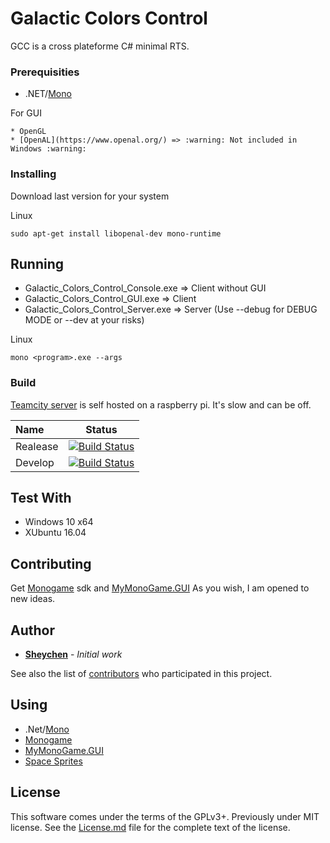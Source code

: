 # Galactic Colors Control

GCC is a cross plateforme C# minimal RTS. 

### Prerequisities

* .NET/[Mono](https://github.com/mono/mono)

For GUI
```
* OpenGL
* [OpenAL](https://www.openal.org/) => :warning: Not included in Windows :warning:
```

### Installing

Download last version for your system

Linux
```
sudo apt-get install libopenal-dev mono-runtime
```

## Running

* Galactic_Colors_Control_Console.exe => Client without GUI
* Galactic_Colors_Control_GUI.exe => Client
* Galactic_Colors_Control_Server.exe => Server (Use --debug for DEBUG MODE or --dev at your risks)

Linux
```
mono <program>.exe --args
```

### Build

[Teamcity server](http://sheychen.ddns.net:8111?guest=1) is self hosted on a raspberry pi.
It's slow and can be off.

| Name  | Status |
|:---|--------|
| Realease | [![Build Status](http://sheychen.ddns.net:8111/app/rest/builds/buildType:GalacticColorsControl_Build/statusIcon)](http://sheychen.ddns.net:8111/viewType.html?buildTypeId=GalacticColorsControl_Build&guest=1) |
| Develop | [![Build Status](http://sheychen.ddns.net:8111/app/rest/builds/buildType:GalacticColorsControl_BuildDevelop/statusIcon)](http://sheychen.ddns.net:8111/viewType.html?buildTypeId=GalacticColorsControl_BuildDevelop&guest=1) |

## Test With

* Windows 10 x64
* XUbuntu 16.04

## Contributing

Get [Monogame](https://github.com/MonoGame/MonoGame) sdk and [MyMonoGame.GUI](https://github.com/sheychen290/MyMonoGame)
As you wish, I am opened to new ideas.

## Author

* **[Sheychen](https://sheychen.shost.ca)** - *Initial work*

See also the list of [contributors](https://github.com/sheychen290/Galactic_Colors_Control/contributors) who participated in this project.

## Using

* .Net/[Mono](https://github.com/mono/mono)
* [Monogame](https://github.com/MonoGame/MonoGame)
* [MyMonoGame.GUI](https://github.com/sheychen290/MyMonoGame)
* [Space Sprites](https://gamedevelopment.tutsplus.com/articles/enjoy-these-totally-free-space-based-shoot-em-up-sprites--gamedev-2368)

## License

This software comes under the terms of the GPLv3+. Previously under MIT license. See the [License.md](License.md) file for the complete text of the license.